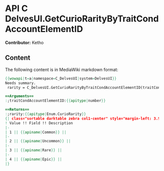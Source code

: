 # API C DelvesUI.GetCurioRarityByTraitCondAccountElementID

**Contributor:** Ketho

## Content

The following content is in MediaWiki markdown format:

```mediawiki
{{wowapi|t=a|namespace=C_DelvesUI|system=DelvesUI}}
Needs summary.
 rarity = C_DelvesUI.GetCurioRarityByTraitCondAccountElementID(traitCondAccountElementID)

==Arguments==
:;traitCondAccountElementID:{{apitype|number}}

==Returns==
:;rarity:{{apitype|Enum.CurioRarity}}
{| class="sortable darktable zebra col1-center" style="margin-left: 3.9em"
! Value !! Field !! Description
|-
| 1 || {{apiname|Common}} || 
|-
| 2 || {{apiname|Uncommon}} || 
|-
| 3 || {{apiname|Rare}} || 
|-
| 4 || {{apiname|Epic}} || 
|}
```